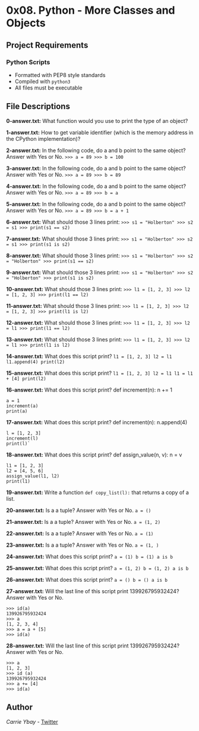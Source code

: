 # 0x08. Python - More Classes and Objects
## Project Requirements
### Python Scripts
- Formatted with PEP8 style standards
- Compiled with `python3`
- All files must be executable

## File Descriptions
**0-answer.txt:** What function would you use to print the type of an object?

**1-answer.txt:** How to get variable identifier (which is the memory address in the CPython implementation)?

**2-answer.txt:** In the following code, do a and b point to the same object? Answer with Yes or No. `>>> a = 89 >>> b = 100`

**3-answer.txt:** In the following code, do a and b point to the same object? Answer with Yes or No. `>>> a = 89 >>> b = 89`

**4-answer.txt:** In the following code, do a and b point to the same object? Answer with Yes or No. `>>> a = 89 >>> b = a`

**5-answer.txt:** In the following code, do a and b point to the same object? Answer with Yes or No. `>>> a = 89 >>> b = a + 1`

**6-answer.txt:** What should those 3 lines print: `>>> s1 = "Holberton" >>> s2 = s1 >>> print(s1 == s2)`

**7-answer.txt:** What should those 3 lines print: `>>> s1 = "Holberton" >>> s2 = s1 >>> print(s1 is s2)`

**8-answer.txt:** What should those 3 lines print: `>>> s1 = "Holberton" >>> s2 = "Holberton" >>> print(s1 == s2)`

**9-answer.txt:** What should those 3 lines print: `>>> s1 = "Holberton" >>> s2 = "Holberton" >>> print(s1 is s2)`

**10-answer.txt:** What should those 3 lines print: `>>> l1 = [1, 2, 3] >>> l2 = [1, 2, 3] >>> print(l1 == l2)`

**11-answer.txt:** What should those 3 lines print: `>>> l1 = [1, 2, 3] >>> l2 = [1, 2, 3] >>> print(l1 is l2)`

**12-answer.txt:** What should those 3 lines print: `>>> l1 = [1, 2, 3] >>> l2 = l1 >>> print(l1 == l2)`

**13-answer.txt:** What should those 3 lines print: `>>> l1 = [1, 2, 3] >>> l2 = l1 >>> print(l1 is l2)`

**14-answer.txt:** What does this script print? `l1 = [1, 2, 3] l2 = l1 l1.append(4) print(l2)`

**15-answer.txt:** What does this script print? `l1 = [1, 2, 3] l2 = l1 l1 = l1 + [4] print(l2)`

**16-answer.txt:** What does this script print?
    def increment(n):
        n += 1

    a = 1
    increment(a)
    print(a)

**17-answer.txt:** What does this script print?
    def increment(n):
        n.append(4)

    l = [1, 2, 3]
    increment(l)
    print(l)`

**18-answer.txt:** What does this script print?
    def assign_value(n, v):
        n = v

    l1 = [1, 2, 3]
    l2 = [4, 5, 6]
    assign_value(l1, l2)
    print(l1)

**19-answer.txt:** Write a function `def copy_list(l):` that returns a copy of a list.

**20-answer.txt:** Is a a tuple? Answer with Yes or No. `a = ()`

**21-answer.txt:** Is a a tuple? Answer with Yes or No. `a = (1, 2)`

**22-answer.txt:** Is a a tuple? Answer with Yes or No. `a = (1)`

**23-answer.txt:** Is a a tuple? Answer with Yes or No. `a = (1, )`

**24-answer.txt:** What does this script print? `a = (1) b = (1) a is b`

**25-answer.txt:** What does this script print? `a = (1, 2) b = (1, 2) a is b`

**26-answer.txt:** What does this script print? `a = () b = () a is b`

**27-answer.txt:** Will the last line of this script print 139926795932424? Answer with Yes or No.

    >>> id(a)
    139926795932424
    >>> a
    [1, 2, 3, 4]
    >>> a = a + [5]
    >>> id(a)

**28-answer.txt:** Will the last line of this script print 139926795932424? Answer with Yes or No.

    >>> a
    [1, 2, 3]
    >>> id (a)
    139926795932424
    >>> a += [4]
    >>> id(a)

## Author
*Carrie Ybay* - [Twitter](http://twitter.com/hicarrie_)